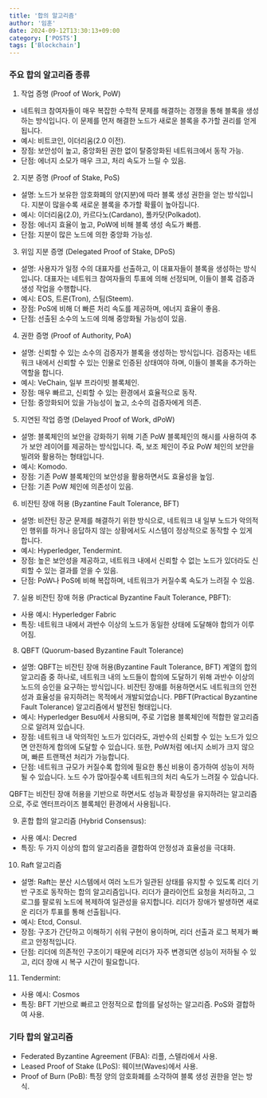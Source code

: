 ```yaml
---
title: '합의 알고리즘'
author: '임훈'
date: 2024-09-12T13:30:13+09:00
category: ['POSTS']
tags: ['Blockchain']
---
```

### 주요 합의 알고리즘 종류

1.	작업 증명 (Proof of Work, PoW)
*  네트워크 참여자들이 매우 복잡한 수학적 문제를 해결하는 경쟁을 통해 블록을 생성하는 방식입니다. 이 문제를 먼저 해결한 노드가 새로운 블록을 추가할 권리를 얻게 됩니다.
* 예시: 비트코인, 이더리움(2.0 이전).
* 장점: 보안성이 높고, 중앙화된 권한 없이 탈중앙화된 네트워크에서 동작 가능.
* 단점: 에너지 소모가 매우 크고, 처리 속도가 느릴 수 있음.

2.	지분 증명 (Proof of Stake, PoS)
* 설명: 노드가 보유한 암호화폐의 양(지분)에 따라 블록 생성 권한을 얻는 방식입니다. 지분이 많을수록 새로운 블록을 추가할 확률이 높아집니다.
* 예시: 이더리움(2.0), 카르다노(Cardano), 폴카닷(Polkadot).
* 장점: 에너지 효율이 높고, PoW에 비해 블록 생성 속도가 빠름.
* 단점: 지분이 많은 노드에 의한 중앙화 가능성.

3.	위임 지분 증명 (Delegated Proof of Stake, DPoS)
* 설명: 사용자가 일정 수의 대표자를 선출하고, 이 대표자들이 블록을 생성하는 방식입니다. 대표자는 네트워크 참여자들의 투표에 의해 선정되며, 이들이 블록 검증과 생성 작업을 수행합니다.
* 예시: EOS, 트론(Tron), 스팀(Steem).
* 장점: PoS에 비해 더 빠른 처리 속도를 제공하며, 에너지 효율이 좋음.
* 단점: 선출된 소수의 노드에 의해 중앙화될 가능성이 있음.

4.	권한 증명 (Proof of Authority, PoA)
* 설명: 신뢰할 수 있는 소수의 검증자가 블록을 생성하는 방식입니다. 검증자는 네트워크 내에서 신뢰할 수 있는 인물로 인증된 상태여야 하며, 이들이 블록을 추가하는 역할을 합니다.
* 예시: VeChain, 일부 프라이빗 블록체인.
* 장점: 매우 빠르고, 신뢰할 수 있는 환경에서 효율적으로 동작.
* 단점: 중앙화되어 있을 가능성이 높고, 소수의 검증자에게 의존.

5.	지연된 작업 증명 (Delayed Proof of Work, dPoW)
* 설명: 블록체인의 보안을 강화하기 위해 기존 PoW 블록체인의 해시를 사용하여 추가 보안 레이어를 제공하는 방식입니다. 즉, 보조 체인이 주요 PoW 체인의 보안을 빌려와 활용하는 형태입니다.
* 예시: Komodo.
* 장점: 기존 PoW 블록체인의 보안성을 활용하면서도 효율성을 높임.
* 단점: 기존 PoW 체인에 의존성이 있음.

6.	비잔틴 장애 허용 (Byzantine Fault Tolerance, BFT)
* 설명: 비잔틴 장군 문제를 해결하기 위한 방식으로, 네트워크 내 일부 노드가 악의적인 행위를 하거나 응답하지 않는 상황에서도 시스템이 정상적으로 동작할 수 있게 합니다.
* 예시: Hyperledger, Tendermint.
* 장점: 높은 보안성을 제공하고, 네트워크 내에서 신뢰할 수 없는 노드가 있더라도 신뢰할 수 있는 결과를 얻을 수 있음.
* 단점: PoW나 PoS에 비해 복잡하며, 네트워크가 커질수록 속도가 느려질 수 있음.

7.	실용 비잔틴 장애 허용 (Practical Byzantine Fault Tolerance, PBFT):
* 사용 예시: Hyperledger Fabric
* 특징: 네트워크 내에서 과반수 이상의 노드가 동일한 상태에 도달해야 합의가 이루어짐.

8. QBFT (Quorum-based Byzantine Fault Tolerance)

* 설명: QBFT는 비잔틴 장애 허용(Byzantine Fault Tolerance, BFT) 계열의 합의 알고리즘 중 하나로, 네트워크 내의 노드들이 합의에 도달하기 위해 과반수 이상의 노드의 승인을 요구하는 방식입니다. 비잔틴 장애를 허용하면서도 네트워크의 안전성과 효율성을 유지하려는 목적에서 개발되었습니다. PBFT(Practical Byzantine Fault Tolerance) 알고리즘에서 발전된 형태입니다.
* 예시: Hyperledger Besu에서 사용되며, 주로 기업용 블록체인에 적합한 알고리즘으로 알려져 있습니다.
* 장점: 네트워크 내 악의적인 노드가 있더라도, 과반수의 신뢰할 수 있는 노드가 있으면 안전하게 합의에 도달할 수 있습니다. 또한, PoW처럼 에너지 소비가 크지 않으며, 빠른 트랜잭션 처리가 가능합니다.
* 단점: 네트워크 규모가 커질수록 합의에 필요한 통신 비용이 증가하여 성능이 저하될 수 있습니다. 노드 수가 많아질수록 네트워크의 처리 속도가 느려질 수 있습니다.

QBFT는 비잔틴 장애 허용을 기반으로 하면서도 성능과 확장성을 유지하려는 알고리즘으로, 주로 엔터프라이즈 블록체인 환경에서 사용됩니다.

9.	혼합 합의 알고리즘 (Hybrid Consensus):
* 사용 예시: Decred
* 특징: 두 가지 이상의 합의 알고리즘을 결합하여 안정성과 효율성을 극대화.

10. Raft 알고리즘
* 설명: Raft는 분산 시스템에서 여러 노드가 일관된 상태를 유지할 수 있도록 리더 기반 구조로 동작하는 합의 알고리즘입니다. 리더가 클라이언트 요청을 처리하고, 그 로그를 팔로워 노드에 복제하여 일관성을 유지합니다. 리더가 장애가 발생하면 새로운 리더가 투표를 통해 선출됩니다.
* 예시: Etcd, Consul.
* 장점: 구조가 간단하고 이해하기 쉬워 구현이 용이하며, 리더 선출과 로그 복제가 빠르고 안정적입니다.
* 단점: 리더에 의존적인 구조이기 때문에 리더가 자주 변경되면 성능이 저하될 수 있고, 리더 장애 시 복구 시간이 필요합니다.

11. Tendermint:
* 사용 예시: Cosmos
* 특징: BFT 기반으로 빠르고 안정적으로 합의를 달성하는 알고리즘. PoS와 결합하여 사용.

### 기타 합의 알고리즘

* Federated Byzantine Agreement (FBA): 리플, 스텔라에서 사용.
* Leased Proof of Stake (LPoS): 웨이브(Waves)에서 사용.
* Proof of Burn (PoB): 특정 양의 암호화폐를 소각하여 블록 생성 권한을 얻는 방식.